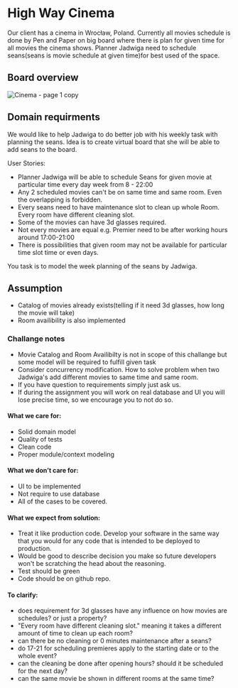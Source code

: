 # High Way Cinema

Our client has a cinema in Wrocław, Poland. Currently all movies schedule is done by Pen and Paper on big board where there is plan for given time for all movies the cinema shows. Planner Jadwiga need to schedule seans(seans is movie schedule at given time)for best used of the space.

## Board overview

![Cinema - page 1 copy](https://user-images.githubusercontent.com/34231627/150541482-0b1e4a66-4298-4d3e-846f-c62ba1c8e37b.png)


## Domain requirments

We would like to help Jadwiga to do better job with his weekly task with planning the seans. Idea is to create virtual board that she will be able to add seans to the board.

User Stories:
- Planner Jadwiga will be able to schedule Seans for given movie at particular time every day week from 8 - 22:00
- Any 2 scheduled movies can't be on same time and same room. Even the overlapping is forbidden.
- Every seans need to have maintenance slot to clean up whole Room. Every room have different cleaning slot.
- Some of the movies can have 3d glasses required.
- Not every movies are equal e.g. Premier need to be after working hours around 17:00-21:00
- There is possibilities that given room may not be available for particular time slot time or even days.


You task is to model the week planning of the seans by Jadwiga.

## Assumption
- Catalog of movies already exists(telling if it need 3d glasses, how long the movie will take)
- Room availibility is also implemented

### Challange notes

* Movie Catalog and Room Availibilty is not in scope of this challange but some model will be required to fulfill given task
* Consider concurrency modification. How to solve problem
when two Jadwiga's add different movies to same time and same room.
* If you have question to requirements simply just ask us.
* If during the assignment you will work on real database and UI you will lose precise time, so we encourage you to not do so.

#### What we care for:
- Solid domain model
- Quality of tests
- Clean code
- Proper module/context modeling

#### What we don’t care for:
- UI to be implemented
- Not require to use database
- All of the cases to be covered.

#### What we expect from solution:
- Treat it like production code. Develop your software in the same way that you would for any code that is intended to be deployed to production.
- Would be good to describe decision you make so future developers won't be scratching the head about the reasoning.
- Test should be green
- Code should be on github repo.


#### To clarify:
- does requirement for 3d glasses have any influence on how movies are schedules? or just a property?
- "Every room have different cleaning slot." meaning it takes a different amount of time to clean up each room?
- can there be no cleaning or 0 minutes maintenance after a seans?
- do 17-21 for scheduling premieres apply to the starting date or to the whole event?
- can the cleaning be done after opening hours? should it be scheduled for the next day?
- can the same movie be shown in different rooms at the same time?
